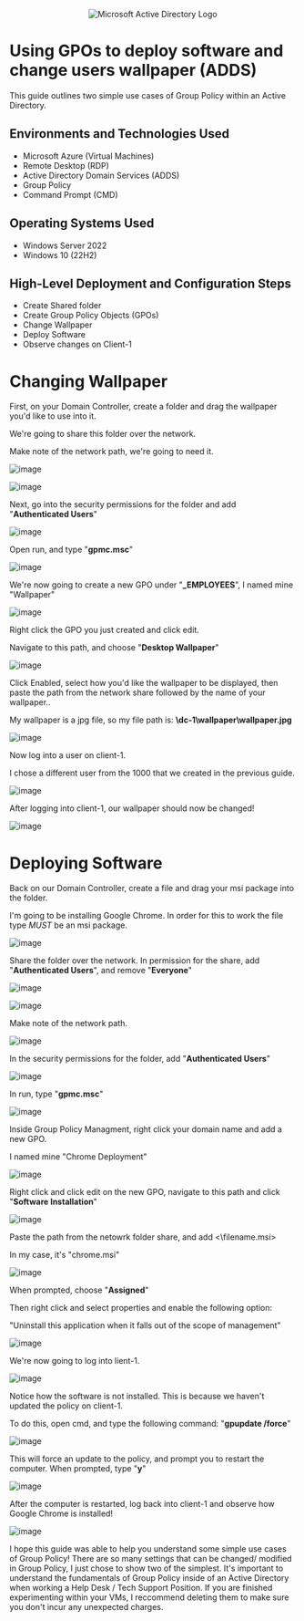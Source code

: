 <p align="center">
<img src="https://i.imgur.com/pU5A58S.png" alt="Microsoft Active Directory Logo"/>
</p>

<h1>Using GPOs to deploy software and change users wallpaper (ADDS)</h1>
This guide outlines two simple use cases of Group Policy within an Active Directory.<br />

<h2>Environments and Technologies Used</h2>

- Microsoft Azure (Virtual Machines)
- Remote Desktop (RDP)
- Active Directory Domain Services (ADDS)
- Group Policy
- Command Prompt (CMD)

<h2>Operating Systems Used </h2>

- Windows Server 2022
- Windows 10 (22H2)

<h2>High-Level Deployment and Configuration Steps</h2>

- Create Shared folder
- Create Group Policy Objects (GPOs)
- Change Wallpaper
- Deploy Software
- Observe changes on Client-1

# Changing Wallpaper</b>

First, on your Domain Controller, create a folder and drag the wallpaper you'd like to use into it.</p>
We're going to share this folder over the network.</p>
Make note of the network path, we're going to need it.

![image](https://github.com/user-attachments/assets/f61ad5bc-753d-4965-bd6f-2f4389443698)

![image](https://github.com/user-attachments/assets/66d7d0eb-9850-4dc5-b8fd-7d2ae9a7979a)

Next, go into the security permissions for the folder and add "**Authenticated Users**"

![image](https://github.com/user-attachments/assets/28191a94-6367-4d57-a876-ec4b151ad7c8)

Open run, and type "**gpmc.msc**"

![image](https://github.com/user-attachments/assets/d3dc02d6-ed1c-4477-b7cf-30b8062e7e88)

We're now going to create a new GPO under "**_EMPLOYEES**", I named mine "Wallpaper"

![image](https://github.com/user-attachments/assets/9ee5b5f0-ecde-4d7b-9cc0-f80ae01a86b7)

Right click the GPO you just created and click edit.</p>
Navigate to this path, and choose "**Desktop Wallpaper**"

![image](https://github.com/user-attachments/assets/80cf8cb7-3da7-4bd7-a30f-1e19b0024c04)

Click Enabled, select how you'd like the wallpaper to be displayed, then paste the path from the network share followed by the name of your wallpaper.<ext>.</p>
My wallpaper is a jpg file, so my file path is: **\\dc-1\wallpaper\wallpaper.jpg**

![image](https://github.com/user-attachments/assets/04cfb3e2-bae5-406f-bcb3-ffedbc06790e)

Now log into a user on client-1.</p>
I chose a different user from the 1000 that we created in the previous guide.

![image](https://github.com/user-attachments/assets/9d8f956b-2b77-4ccc-a7fc-2de46226e540)

After logging into client-1, our wallpaper should now be changed!

![image](https://github.com/user-attachments/assets/9a2b14fb-04ad-4388-b6b9-2e89c0fc2b07)

# Deploying Software</b>

Back on our Domain Controller, create a file and drag your msi package into the folder.</p>
I'm going to be installing Google Chrome. In order for this to work the file type *MUST* be an msi package.

![image](https://github.com/user-attachments/assets/95c67699-631f-45b1-b519-d1b65747d341)

Share the folder over the network. In permission for the share, add "**Authenticated Users**", and remove "**Everyone**"

![image](https://github.com/user-attachments/assets/41706e29-f326-4302-b688-287056e0fbdd)

![image](https://github.com/user-attachments/assets/15bc14e8-13cd-4004-80c8-b164885bdb31)

Make note of the network path.

![image](https://github.com/user-attachments/assets/a5e40475-4853-4d8b-8de7-2b930611aba9)

In the security permissions for the folder, add "**Authenticated Users**"

![image](https://github.com/user-attachments/assets/8f9af453-f308-4f74-87b4-60d9cf2d38cf)

In run, type "**gpmc.msc**"

![image](https://github.com/user-attachments/assets/0c291fd4-e267-4212-a306-89d7fc42017c)

Inside Group Policy Managment, right click your domain name and add a new GPO.</p>
I named mine "Chrome Deployment"

![image](https://github.com/user-attachments/assets/09ad9fac-5aa6-4e7e-9672-61dd4ec12fe7)

Right click and click edit on the new GPO, navigate to this path and click "**Software Installation**"

![image](https://github.com/user-attachments/assets/99cfdcb0-9dc6-405f-bc31-f003451b1551)

Paste the path from the netowrk folder share, and add <\filename.msi></p>
In my case, it's "chrome.msi"

![image](https://github.com/user-attachments/assets/37d1c508-739f-4dd6-ad1c-9920385dee18)

When prompted, choose "**Assigned**"</p>
Then right click and select properties and enable the following option:</p>
"Uninstall this application when it falls out of the scope of
management"

![image](https://github.com/user-attachments/assets/fbd67dfb-14d8-443c-97d4-3a8e0491bb43)

We're now going to log into lient-1.

![image](https://github.com/user-attachments/assets/da050f30-550f-42ba-82d2-6ec53b239d44)

Notice how the software is not installed. This is because we haven't updated the policy on client-1.</p>
To do this, open cmd, and type the following command: "**gpupdate /force**"</p>

![image](https://github.com/user-attachments/assets/3c9708e9-b8bf-4dfc-9f7f-ffe9a90564d7)

This will force an update to the policy, and prompt you to restart the computer. When prompted, type "**y**"

![image](https://github.com/user-attachments/assets/7c314570-bc1e-45a6-8823-f83bfe15bb11)

After the computer is restarted, log back into client-1 and observe how Google Chrome is installed!

![image](https://github.com/user-attachments/assets/f00a7b84-4655-49e8-94f4-4ccb81f4c9db)

I hope this guide was able to help you understand some simple use cases of Group Policy! There are so many settings that can be changed/ modified in Group Policy, I just chose to show two of the simplest. It's important to understand the fundamentals of Group Policy inside of an Active Directory when working a Help Desk / Tech Support Position. If you are finished experimenting within your VMs, I reccommend deleting them to make sure you don't incur any unexpected charges.






















